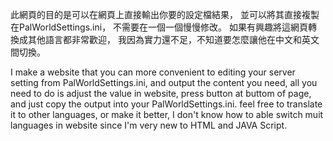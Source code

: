 此網頁的目的是可以在網頁上直接輸出你要的設定檔結果，
並可以將其直接複製在PalWorldSettings.ini，
不需要在一個一個慢慢修改。 
如果有興趣將這網頁轉換成其他語言都非常歡迎，
我因為實力還不足，不知道要怎麼讓他在中文和英文間切換。

I make a website that you can more convenient to editing your server setting from PalWorldSettings.ini, and output the content you need,
all you need to do is adjust the value in website, press button at buttom of page, and just copy the output into your PalWorldSettings.ini.
feel free to translate it to other languages, or make it better, I don't know how to able switch muit languages in website since I'm very new to HTML and JAVA Script. 
